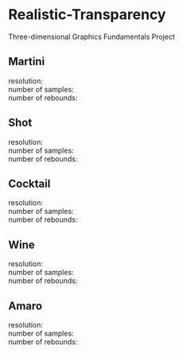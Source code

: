 # Realistic-Transparency
Three-dimensional Graphics Fundamentals Project

## Martini

resolution:
<br/>
number of samples:
<br/>
number of rebounds:

## Shot

resolution:
<br/>
number of samples:
<br/>
number of rebounds:

## Cocktail

resolution:
<br/>
number of samples:
<br/>
number of rebounds:

## Wine

resolution:
<br/>
number of samples:
<br/>
number of rebounds:

## Amaro

resolution:
<br/>
number of samples:
<br/>
number of rebounds:
